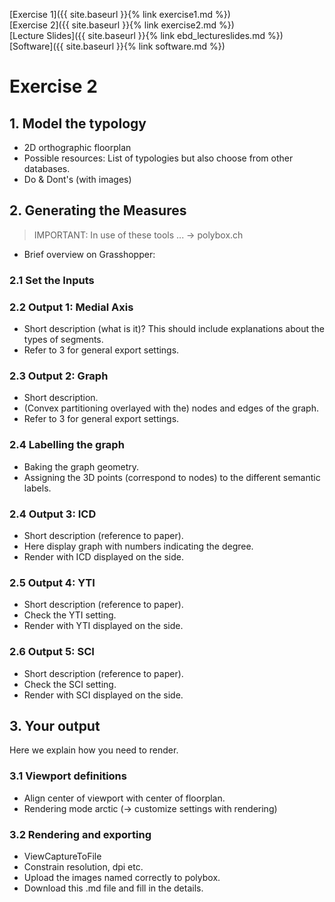 [Exercise 1]({{ site.baseurl }}{% link exercise1.md %})\
[Exercise 2]({{ site.baseurl }}{% link exercise2.md %})\
[Lecture Slides]({{ site.baseurl }}{% link ebd_lectureslides.md %})\
[Software]({{ site.baseurl }}{% link software.md %})

# Exercise 2

## 1. Model the typology
* 2D orthographic floorplan
* Possible resources: List of typologies but also choose from other databases.
* Do & Dont's (with images)

## 2. Generating the Measures

> IMPORTANT: In use of these tools ... -> polybox.ch

* Brief overview on Grasshopper:

### 2.1 Set the Inputs

### 2.2 Output 1: Medial Axis
* Short description (what is it)? This should include explanations about the types of segments.
* Refer to 3 for general export settings.

### 2.3 Output 2: Graph
* Short description.
* (Convex partitioning overlayed with the) nodes and edges of the graph.
* Refer to 3 for general export settings.

### 2.4 Labelling the graph
* Baking the graph geometry.
* Assigning the 3D points (correspond to nodes) to the different semantic labels.

### 2.4 Output 3: ICD
* Short description (reference to paper).
* Here display graph with numbers indicating the degree.
* Render with ICD displayed on the side.

### 2.5 Output 4: YTI
* Short description (reference to paper).
* Check the YTI setting.
* Render with YTI displayed on the side.

### 2.6 Output 5: SCI
* Short description (reference to paper).
* Check the SCI setting.
* Render with SCI displayed on the side.

## 3. Your output
Here we explain how you need to render.

### 3.1 Viewport definitions
* Align center of viewport with center of floorplan.
* Rendering mode arctic (-> customize settings with rendering)

### 3.2 Rendering and exporting
* ViewCaptureToFile
* Constrain resolution, dpi etc.
* Upload the images named correctly to polybox.
* Download this .md file and fill in the details.
